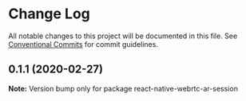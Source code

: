 # Change Log

All notable changes to this project will be documented in this file.
See [Conventional Commits](https://conventionalcommits.org) for commit guidelines.

## 0.1.1 (2020-02-27)

**Note:** Version bump only for package react-native-webrtc-ar-session
